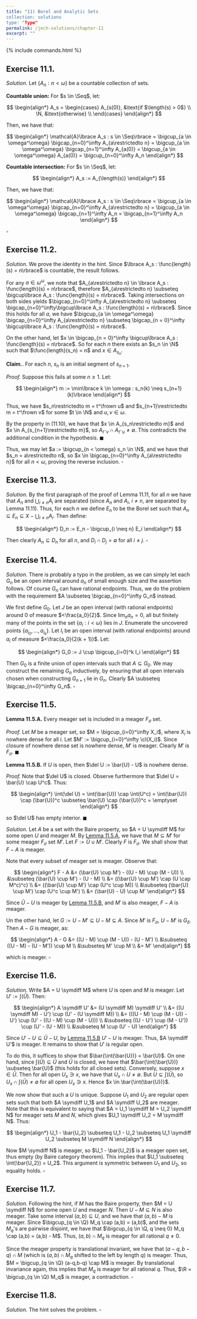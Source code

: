 ```yaml
---
title: "11) Borel and Analytic Sets
collection: solutions
type: "Type"
permalink: /jech-solutions/chapter-11
excerpt: ""
---
```


{% include commands.html %}

<a name="ex11.1"></a>
## Exercise 11.1.
<i>Solution.</i> Let $\lbrace A_n : n < \omega\rbrace$ be a countable collection of sets.

<b>Countable union:</b> For $s \in \Seq$, let:

$$
\begin{align*}
A_s =
\begin{cases}
A_{s(0)}, &\text{if $\length(s) > 0$} \\
\N, &\text{otherwise} \\
\end{cases}
\end{align*}
$$

Then, we have that:

$$
\begin{align*}
\mathcal{A}\lbrace A_s : s \in \Seq\rbrace = \bigcup_{a \in \omega^\omega} \bigcap_{n=0}^\infty A_{a\restrictedto n} = \bigcup_{a \in \omega^\omega} \bigcap_{n=1}^\infty A_{a(0)} = \bigcup_{a \in \omega^\omega} A_{a(0)} = \bigcup_{n=0}^\infty A_n
\end{align*}
$$

<b>Countable intersection:</b> For $s \in \Seq$, let:

$$
\begin{align*}
A_s := A_{\length(s)}
\end{align*}
$$

Then, we have that:

$$
\begin{align*}
\mathcal{A}\lbrace A_s : s \in \Seq\rbrace = \bigcup_{a \in \omega^\omega} \bigcap_{n=0}^\infty A_{a\restrictedto n} = \bigcup_{a \in \omega^\omega} \bigcap_{n=1}^\infty A_n = \bigcap_{n=1}^\infty A_n
\end{align*}
$$
 
$\square$

<a name="ex11.2"></a>
## Exercise 11.2.
<i>Solution.</i> We prove the identity in the hint. Since $\lbrace A_s : \func{length}(s) = n\rbrace$ is countable, the result follows.

For any $a \in \omega^\omega$, we note that $A_{a\restrictedto n} \in \lbrace A_s : \func{length}(s) = n\rbrace$, therefore $A_{a\restrictedto n} \subseteq \bigcup\lbrace A_s : \func{length}(s) = n\rbrace$. Taking intersections on both sides yields $\bigcap_{n=0}^\infty A_{a\restrictedto n} \subseteq \bigcap_{n=0}^\infty\bigcup\lbrace A_s : \func{length}(s) = n\rbrace$. Since this holds for all $a$, we have $\bigcup_{a \in \omega^\omega} \bigcap_{n=0}^\infty A_{a\restrictedto n} \subseteq \bigcap_{n = 0}^\infty \bigcup\lbrace A_s : \func{length}(s) = n\rbrace$.

On the other hand, let $x \in \bigcap_{n = 0}^\infty \bigcup\lbrace A_s : \func{length}(s) = n\rbrace$. So for each $n$ there exists an $s_n \in \N$ such that $\func{length}(s_n) = n$ and $x \in A_{s_n}$.

<b>Claim.</b>. For each $n$, $s_n$ is an initial segment of $s_{n+1}$.

<i>Proof.</i> Suppose this fails at some $n \geq 1$. Let:

$$
\begin{align*}
m := \min\lbrace k \in \omega : s_n(k) \neq s_{n+1}(k)\rbrace
\end{align*}
$$

Thus, we have $s_n\restrictedto m = t^\frown u$ and $s_{n+1}\restrictedto m = t^\frown v$ for some $t \in \N$ and $u,v \in \omega$.

By the property in (11.10), we have that $x \in A_{s_n\restrictedto m}$ and $x \in A_{s_{n+1}\restrictedto m}$, so $A_{t^\frown v} \cap A_{t^\frown u} \neq \emptyset$. This contradicts the additional condition in the hypothesis. 
$\blacksquare$

Thus, we may let $a := \bigcup_{n < \omega} s_n \in \N$, and we have that $s_n = a\restrictedto n$, so $x \in \bigcap_{n=0}^\infty A_{a\restrictedto n}$ for all $n < \omega$, proving the reverse inclusion. 
$\square$

<a name="ex11.3"></a>
## Exercise 11.3.
<i>Solution.</i> By the first paragraph of the proof of Lemma 11.11, for all $n$ we have that $A_n$ and $\bigcup_{i \neq n} A_i$ are separated (since $A_n$ and $A_i$, $i \neq n$, are separated by Lemma 11.11). Thus, for each $n$ we define $E_n$ to be the Borel set such that $A_n \subseteq E_n \subseteq X - \bigcup_{i \neq n} A_i$. Then define:

$$
\begin{align*}
D_n := E_n - \bigcup_{i \neq n} E_i
\end{align*}
$$

Then clearly $A_n \subseteq D_n$ for all $n$, and $D_i \cap D_j = \emptyset$ for all $i \neq j$. 
$\square$

<a name="ex11.4"></a>
## Exercise 11.4.
<i>Solution.</i> There is probably a typo in the problem, as we can simply let each $G_n$ be an open interval around $a_n$ of small enough size and the assertion follows. Of course $G_n$ can have rational endpoints. Thus, we do the problem with the requirement $A \subseteq \bigcap_{n=0}^\infty G_n$ instead.

We first define $G_0$. Let $J$ be an open interval (with rational endpoints) around $0$ of measure $<\frac{a_0}{2}$. Since $\lim_n a_n = 0$, all but finitely many of the points in the set $\lbrace a_i : i < \omega\rbrace$ lies in $J$. Enumerate the uncovered points $\lbrace a_{i_0},\dots,a_{i_k}\rbrace$. Let $I_i$ be an open interval (with rational endpoints) around $a_i$ of measure $<\frac{a_0}{2(k + 1)}$. Let:

$$
\begin{align*}
G_0 := J \cup \bigcup_{i=0}^k I_i
\end{align*}
$$

Then $G_0$ is a finite union of open intervals such that $A \subseteq G_0$. We may construct the remaining $G_n$ inductively, by ensuring that all open intervals chosen when constructing $G_{n+1}$ lie in $G_n$. Clearly $A \subseteq \bigcap_{n=0}^\infty G_n$. 
$\square$

<a name="ex11.5"></a>
## Exercise 11.5.
<a name="lem11.5.A"></a>
<b>Lemma 11.5.A.</b> Every meager set is included in a meager $F_\sigma$ set.

<i>Proof.</i> Let $M$ be a meager set, so $M = \bigcup_{i=0}^\infty X_i$, where $X_i$ is nowhere dense for all $i$. Let $M' := \bigcup_{i=0}^\infty \cl(X_i)$. Since closure of nowhere dense set is nowhere dense, $M'$ is meager. Clearly $M'$ is $F_\sigma$. 
$\blacksquare$

<a name="lem11.5.B"></a>
<b>Lemma 11.5.B.</b> If $U$ is open, then $\del U := \bar{U} - U$ is nowhere dense.

<i>Proof.</i> Note that $\del U$ is closed. Observe furthermore that $\del U = \bar{U} \cap U^c$. Thus:

$$
\begin{align*}
\int(\del U) = \int(\bar{U}) \cap \int(U^c) = \int(\bar{U}) \cap (\bar{U})^c \subseteq \bar{U} \cap (\bar{U})^c = \emptyset
\end{align*}
$$

so $\del U$ has empty interior. 
$\blacksquare$

<i>Solution.</i> Let $A$ be a set with the Baire property, so $A = U \symdiff M$ for some open $U$ and meager $M$. By <a href="#lem11.5.A">Lemma 11.5.A</a>, we have that $M \subseteq M'$ for some meager $F_\sigma$ set $M'$. Let $F := \bar{U} \cup M'$. Clearly $F$ is $F_\sigma$. We shall show that $F - A$ is meager.

Note that every subset of meager set is meager. Observe that:

$$
\begin{align*}
F - A &= (\bar{U} \cup M') - ((U - M) \cup (M - U)) \\
&\subseteq (\bar{U} \cup M') - (U - M) \\
&= ((\bar{U} \cup M') \cap (U \cap M^c)^c) \\
&= ((\bar{U} \cup M') \cap (U^c \cup M)) \\
&\subseteq (\bar{U} \cup M') \cap (U^c \cup M') \\
&= (\bar{U} - U) \cup M'
\end{align*}
$$

Since $\bar{U} - U$ is meager by <a href="#lem11.5.B">Lemma 11.5.B</a>, and $M'$ is also meager, $F - A$ is meager.

Un the other hand, let $G := U - M' \subseteq U - M \subseteq A$. Since $M'$ is $F_\sigma$, $U - M'$ is $G_\delta$. Then $A - G$ is meager, as:

$$
\begin{align*}
A - G &= ((U - M) \cup (M - U)) - (U - M') \\
&\subseteq ((U - M) - (U - M')) \cup M \\
&\subseteq M' \cup M \\
&= M'
\end{align*}
$$

which is meager. 
$\square$

<a name="ex11.6"></a>
## Exercise 11.6.
<i>Solution.</i> Write $A = U \symdiff M$ where $U$ is open and $M$ is meager. Let $U' := \int(\bar{U})$. Then:

$$
\begin{align*}
A \symdiff U' &= (U \symdiff M) \symdiff U' \\
&= ((U \symdiff M) - U') \cup (U' - (U \symdiff M)) \\
&= (((U - M) \cup (M - U)) - U') \cup (U' - ((U - M) \cup (M - U))) \\
&\subseteq ((U - U') \cup (M - U')) \cup (U' - (U - M)) \\
&\subseteq M \cup (U' - U)
\end{align*}
$$

Since $U' - U \subseteq \bar{U} - U$, by <a href="#lem11.5.B">Lemma 11.5.B</a> $U' - U$ is meager. Thus, $A \symdiff U'$ is meager. It remains to show that $U'$ is regular open.

To do this, it suffices to show that $\bar{\int(\bar{U})} = \bar{U}$. On one hand, since $\int(\bar{U}) \subseteq \bar{U}$ and $\bar{U}$ is closed, we have that $\bar{\int(\bar{U})} \subseteq \bar{U}$ (this holds for all closed sets). Conversely, suppose $x \in \bar{U}$. Then for all open $U_x \ni x$, we have that $U_x \cap U \neq \emptyset$. But $U \subseteq \int(\bar{U})$, so $U_x \cap \int(\bar{U}) \neq \emptyset$ for all open $U_x \ni x$. Hence $x \in \bar{\int(\bar{U})}$.

We now show that such a $U$ is unique. Suppose $U_1$ and $U_2$ are regular open sets such that both $A \symdiff U_1$ and $A \symdiff U_2$ are meager. Note that this is equivalent to saying that $A = U_1 \symdiff M = U_2 \symdiff N$ for meager sets $M$ and $N$, which gives $U_1 \symdiff U_2 = M \symdiff N$. Thus:

$$
\begin{align*}
U_1 - \bar{U_2} \subseteq U_1 - U_2 \subseteq U_1 \symdiff U_2 \subseteq M \symdiff N
\end{align*}
$$

Now $M \symdiff N$ is meager, so $U_1 - \bar{U_2}$ is a meager open set, thus empty (by Baire category theorem). This implies that $U_1 \subseteq \int(\bar{U_2}) = U_2$. This argument is symmetric between $U_1$ and $U_2$, so equality holds. 
$\square$

<a name="ex11.7"></a>
## Exercise 11.7.
<i>Solution.</i> Following the hint, if $M$ has the Baire property, then $M = U \symdiff N$ for some open $U$ and meager $N$. Then $U - M \subseteq N$ is also meager. Take some interval $(a,b) \subseteq U$, and we have that $(a,b) - M$ is meager. Since $\bigcup_{q \in \Q} M_q \cap (a,b) = (a,b)$, and the sets $M_q$'s are pairwise disjoint, we have that $\bigcup_{q \in \Q, q \neq 0} M_q \cap (a,b) = (a,b) - M$. Thus, $(a,b) \cap M_q$ is meager for all rational $q \neq 0$.

Since the meager property is translational invariant, we have that $(a - q, b - q) \cap M$ (which is $(a,b) \cap M_q$ shifted to the left by length $q$) is meager. Thus, $M = \bigcup_{q \in \Q} (a-q,b-q) \cap M$ is meager. By translational invariance again, this implies that $M_q$ is meager for all rational $q$. Thus, $\R = \bigcup_{q \in \Q} M_q$ is meager, a contradiction. 
$\square$

<a name="ex11.8"></a>
## Exercise 11.8.
<i>Solution.</i> The hint solves the problem. 
$\square$